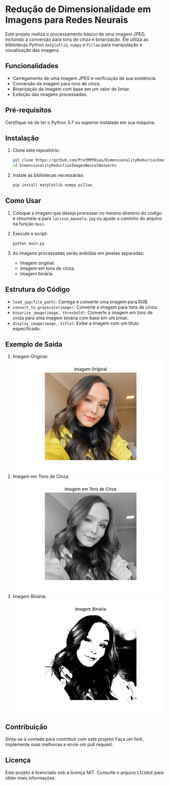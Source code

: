 # Redução de Dimensionalidade em Imagens para Redes Neurais

Este projeto realiza o processamento básico de uma imagem JPEG, incluindo a conversão para tons de cinza e binarização. Ele utiliza as bibliotecas Python `matplotlib`, `numpy` e `Pillow` para manipulação e visualização das imagens.

## Funcionalidades
- Carregamento de uma imagem JPEG e verificação de sua existência.
- Conversão da imagem para tons de cinza.
- Binarização da imagem com base em um valor de limiar.
- Exibição das imagens processadas.

## Pré-requisitos
Certifique-se de ter o Python 3.7 ou superior instalado em sua máquina.

## Instalação
1. Clone este repositório:
   ```bash
   git clone https://github.com/ProfMPPDias/DimensionalityReductionImagesNeuralNetworks.git
   cd DimensionalityReductionImagesNeuralNetworks
   ```

2. Instale as bibliotecas necessárias:
   ```bash
   pip install matplotlib numpy pillow
   ```

## Como Usar
1. Coloque a imagem que deseja processar no mesmo diretório do código e renomeie-a para `larissa_manoela.jpg` ou ajuste o caminho do arquivo na função `main`.

2. Execute o script:
   ```bash
   python main.py
   ```

3. As imagens processadas serão exibidas em janelas separadas:
   - Imagem original.
   - Imagem em tons de cinza.
   - Imagem binária.

## Estrutura do Código
- `load_jpg(file_path)`: Carrega e converte uma imagem para RGB.
- `convert_to_grayscale(image)`: Converte a imagem para tons de cinza.
- `binarize_image(image, threshold)`: Converte a imagem em tons de cinza para uma imagem binária com base em um limiar.
- `display_image(image, title)`: Exibe a imagem com um título especificado.

## Exemplo de Saída
1. Imagem Original:
   ![Imagem Original](https://github.com/ProfMPPDias/DimensionalityReductionImagesNeuralNetworks/blob/main/Original.jpeg)
2. Imagem em Tons de Cinza:
   ![Imagem Tons de Cinza](https://github.com/ProfMPPDias/DimensionalityReductionImagesNeuralNetworks/blob/main/Greyscale.jpeg)
3. Imagem Binária:
   ![Imagem Binária](https://github.com/ProfMPPDias/DimensionalityReductionImagesNeuralNetworks/blob/main/Binary.jpeg)

## Contribuição
Sinta-se à vontade para contribuir com este projeto! Faça um fork, implemente suas melhorias e envie um pull request.

## Licença
Este projeto é licenciado sob a licença MIT. Consulte o arquivo `LICENSE` para obter mais informações.
